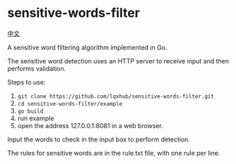 # sensitive-words-filter

[中文](README-CN.md)

A sensitive word filtering algorithm implemented in Go.

The sensitive word detection uses an HTTP server to receive input and then performs validation.

Steps to use:

1. `git clone https://github.com/lqxhub/sensitive-words-filter.git`
2. `cd sensitive-words-filter/example`
3. `go build`
4. run example
5. open the address 127.0.0.1:8081 in a web browser.

Input the words to check in the input box to perform detection.

The rules for sensitive words are in the rule.txt file, with one rule per line.
